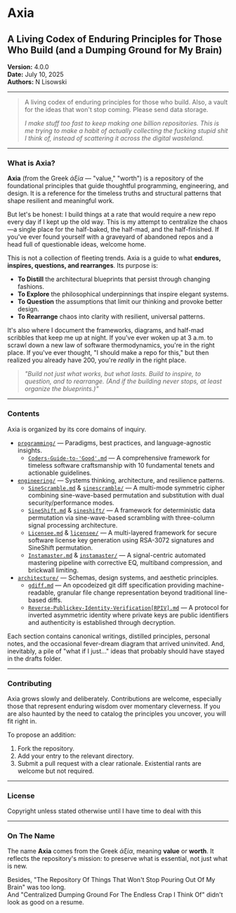 # **Axia**
## A Living Codex of Enduring Principles for Those Who Build (and a Dumping Ground for My Brain)

**Version:** 4.0.0  
**Date:** July 10, 2025  
**Authors:** N Lisowski

---

> A living codex of enduring principles for those who build.
> Also, a vault for the ideas that won't stop coming. Please send data storage.
> 
> _I make stuff too fast to keep making one billion repositories. This is me trying to make a habit of actually collecting the fucking stupid shit I think of, instead of scattering it across the digital wasteland._

---

### What is Axia?

**Axia** (from the Greek *ἀξία* — "value," "worth") is a repository of the foundational principles that guide thoughtful programming, engineering, and design. It is a reference for the timeless truths and structural patterns that shape resilient and meaningful work.

But let's be honest: I build things at a rate that would require a new repo every day if I kept up the old way. This is my attempt to centralize the chaos—a single place for the half-baked, the half-mad, and the half-finished. If you've ever found yourself with a graveyard of abandoned repos and a head full of questionable ideas, welcome home.

This is not a collection of fleeting trends. Axia is a guide to what **endures, inspires, questions, and rearranges**. Its purpose is:

-   **To Distill** the architectural blueprints that persist through changing fashions.
-   **To Explore** the philosophical underpinnings that inspire elegant systems.
-   **To Question** the assumptions that limit our thinking and provoke better design.
-   **To Rearrange** chaos into clarity with resilient, universal patterns.

It's also where I document the frameworks, diagrams, and half-mad scribbles that keep me up at night. If you've ever woken up at 3 a.m. to scrawl down a new law of software thermodynamics, you're in the right place. If you've ever thought, "I should make a repo for this," but then realized you already have 200, you're _really_ in the right place.

> *"Build not just what works, but what lasts. Build to inspire, to question, and to rearrange.
> (And if the building never stops, at least organize the blueprints.)"*

---

### Contents

Axia is organized by its core domains of inquiry.

-   [`programming/`](programming/) — Paradigms, best practices, and language-agnostic insights.
    -   [`Coders-Guide-to-'Good'.md`](programming/Coders-Guide-to-'Good'.md) — A comprehensive framework for timeless software craftsmanship with 10 fundamental tenets and actionable guidelines.
-   [`engineering/`](engineering/) — Systems thinking, architecture, and resilience patterns.
    -   [`SineScramble.md`](engineering/SineScramble.md) & [`sinescramble/`](engineering/sinescramble/) — A multi-mode symmetric cipher combining sine-wave-based permutation and substitution with dual security/performance modes.
    -   [`SineShift.md`](engineering/SineShift.md) & [`sineshift/`](engineering/sineshift/) — A framework for deterministic data permutation via sine-wave-based scrambling with three-column signal processing architecture.
    -   [`Licensee.md`](engineering/Licensee.md) & [`licensee/`](engineering/licensee/) — A multi-layered framework for secure software license key generation using RSA-3072 signatures and SineShift permutation.
    -   [`Instamaster.md`](engineering/Instamaster.md) & [`instamaster/`](engineering/instamaster/) — A signal-centric automated mastering pipeline with corrective EQ, multiband compression, and brickwall limiting.
-   [`architecture/`](architecture/) — Schemas, design systems, and aesthetic principles.
    -   [`gdiff.md`](architecture/gdiff.md) — An opcodeized git diff specification providing machine-readable, granular file change representation beyond traditional line-based diffs.
    -   [`Reverse-Publickey-Identity-Verification[RPIV].md`](architecture/Reverse-Publickey-Identity-Verification[RPIV].md) — A protocol for inverted asymmetric identity where private keys are public identifiers and authenticity is established through decryption.

Each section contains canonical writings, distilled principles, personal notes, and the occasional fever-dream diagram that arrived uninvited. And, inevitably, a pile of "what if I just..." ideas that probably should have stayed in the drafts folder.

---

### Contributing

Axia grows slowly and deliberately. Contributions are welcome, especially those that represent enduring wisdom over momentary cleverness. If you are also haunted by the need to catalog the principles you uncover, you will fit right in.

To propose an addition:

1.  Fork the repository.
2.  Add your entry to the relevant directory.
3.  Submit a pull request with a clear rationale. Existential rants are welcome but not required.

---

### License

Copyright unless stated otherwise until I have time to deal with this

---

### On The Name

The name **Axia** comes from the Greek *ἀξία*, meaning **value** or **worth**. It reflects the repository's mission: to preserve what is essential, not just what is new.

Besides, "The Repository Of Things That Won't Stop Pouring Out Of My Brain" was too long.  
And "Centralized Dumping Ground For The Endless Crap I Think Of" didn't look as good on a resume.
